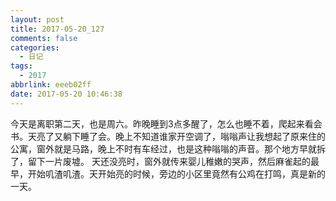 ```yaml
---
layout: post
title: 2017-05-20_127
comments: false
categories:
  - 日记
tags:
  - 2017
abbrlink: eeeb02ff
date: 2017-05-20 10:46:38
---
```


  今天是离职第二天，也是周六。昨晚睡到3点多醒了，怎么也睡不着，爬起来看会书。天亮了又躺下睡了会。晚上不知道谁家开空调了，嗡嗡声让我想起了原来住的公寓，窗外就是马路，晚上不时有车经过，也是这种嗡嗡的声音。那个地方早就拆了，留下一片废墟。
  天还没亮时，窗外就传来婴儿稚嫩的哭声，然后麻雀起的最早，开始叽渣叽渣。天开始亮的时候，旁边的小区里竟然有公鸡在打鸣，真是新的一天。
